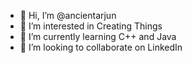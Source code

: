 - 👋 Hi, I’m @ancientarjun
- 👀 I’m interested in Creating Things
- 🌱 I’m currently learning C++ and Java
- 💞️ I’m looking to collaborate on LinkedIn


<!---
ancientarjun/ancientarjun is a ✨ special ✨ repository because its `README.md` (this file) appears on your GitHub profile.
You can click the Preview link to take a look at your changes.
--->
